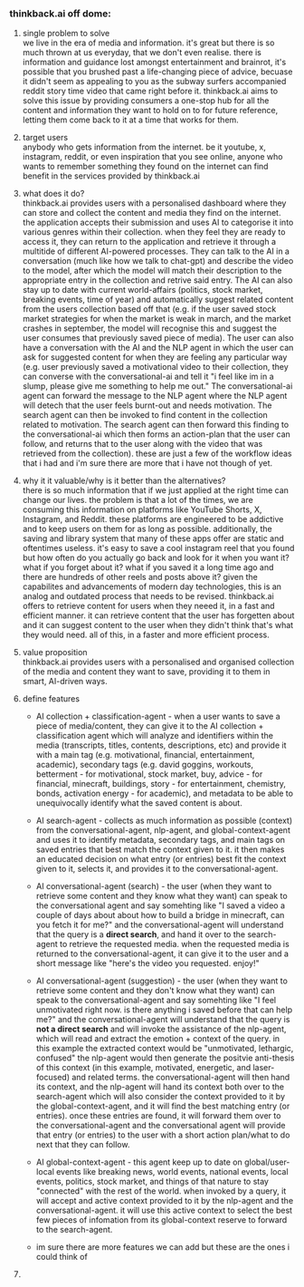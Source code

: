 ### thinkback.ai off dome:
1. single problem to solve <br>
    we live in the era of media and information. it's great but there is so much thrown at us everyday, that we don't even realise. there is information and guidance lost amongst entertainment and brainrot, it's possible that you brushed past a life-changing piece of advice, becuase it didn't seem as appealing to you as the subway surfers accompanied reddit story time video that came right before it. thinkback.ai aims to solve this issue by providing consumers a one-stop hub for all the content and information they want to hold on to for future reference, letting them come back to it at a time that works for them. 

2. target users <br>
    anybody who gets information from the internet. be it youtube, x, instagram, reddit, or even inspiration that you see online, anyone who wants to remember something they found on the internet can find benefit in the services provided by thinkback.ai

3. what does it do?  <br>
    thinkback.ai provides users with a personalised dashboard where they can store and collect the content and media they find on the internet. the application accepts their submission and uses AI to categorise it into various genres within their collection. when they feel they are ready to access it, they can return to the application and retrieve it through a multitide of different AI-powered processes. They can talk to the AI in a conversation (much like how we talk to chat-gpt) and describe the video to the model, after which the model will match their description to the appropriate entry in the collection and retrive said entry. The AI can also stay up to date with current world-affairs (politics, stock market, breaking events, time of year) and automatically suggest related content from the users collection based off that (e.g. if the user saved stock market strategies for when the market is weak in march, and the market crashes in september, the model will recognise this and suggest the user consumes that previously saved piece of media). The user can also have a conversation with the AI and the NLP agent in which the user can ask for suggested content for when they are feeling any particular way (e.g. user previously saved a motivational video to their collection, they can converse with the conversational-ai and tell it "i feel like im in a slump, please give me something to help me out." The conversational-ai agent can forward the message to the NLP agent where the NLP agent will detech that the user feels burnt-out and needs motivation. The search agent can then be invoked to find content in the collection related to motivation. The search agent can then forward this finding to the conversational-ai which then forms an action-plan that the user can follow, and returns that to the user along with the video that was retrieved from the collection). these are just a few of the workflow ideas that i had and i'm sure there are more that i have not though of yet.

4. why it it valuable/why is it better than the alternatives? <br>
    there is so much information that if we just applied at the right time can change our lives. the problem is that a lot of the times, we are consuming this information on platforms like YouTube Shorts, X, Instagram, and Reddit. these platforms are engineered to be addictive and to keep users on them for as long as possible. additionally, the saving and library system that many of these apps offer are static and oftentimes useless. it's easy to save a cool instagram reel that you found but how often do you actually go back and look for it when you want it? what if you forget about it? what if you saved it a long time ago and there are hundreds of other reels and posts above it? given the capabilites and advancements of modern day technologies, this is an analog and outdated process that needs to be revised. thinkback.ai offers to retrieve content for users when they neeed it, in a fast and efficient manner. it can retrieve content that the user has forgetten about and it can suggest content to the user when they didn't think that's what they would need. all of this, in a faster and more efficient process. 

5. value proposition <br>
    thinkback.ai provides users with a personalised and organised collection of the media and content they want to save, providing it to them in smart, AI-driven ways.

6. define features
    - AI collection + classification-agent - when a user wants to save a piece of media/content, they can give it to the AI collection + classification agent which will analyze and identifiers within the media (transcripts, titles, contents, descriptions, etc) and provide it with a main tag (e.g. motivational, financial, entertainment, academic), secondary tags (e.g. david goggins, workouts, betterment - for motivational, stock market, buy, advice - for financial, minecraft, buildings, story - for entertainment, chemistry, bonds, activation energy - for academic), and metadata to be able to unequivocally identify what the saved content is about.

    - AI search-agent - collects as much information as possible (context) from the conversational-agent, nlp-agent, and global-context-agent and uses it to identify metadata, secondary tags, and main tags on saved entries that best match the context given to it. it then makes an educated decision on what entry (or entries) best fit the context given to it, selects it, and provides it to the conversational-agent.

    - AI conversational-agent (search) - the user (when they want to retrieve some content and they know what they want) can speak to the conversational agent and say somehting like "I saved a video a couple of days about about how to build a bridge in minecraft, can you fetch it for me?" and the conversational-agent will understand that the query is a **direct search**, and hand it over to the search-agent to retrieve the requested media. when the requested media is returned to the conversational-agent, it can give it to the user and a short message like "here's the video you requested. enjoy!"

    - AI conversational-agent (suggestion) - the user (when they want to retrieve some content and they don't know what they want) can speak to the conversational-agent and say somehting like "I feel unmotivated right now. is there anything i saved before that can help me?" and the conversational-agent will understand that the query is **not a direct search** and will invoke the assistance of the nlp-agent, which will read and extract the emotion + context of the query. in this example the extracted context would be "unmotivated, lethargic, confused" the nlp-agent would then generate the positvie anti-thesis of this context (in this example, motivated, energetic, and laser-focused) and related terms. the conversational-agent will then hand its context, and the nlp-agent will hand its context both over to the search-agent which will also consider the context provided to it by the global-context-agent, and it will find the best matching entry (or entries). once these entries are found, it will forward them over to the conversational-agent and the conversational agent will provide that entry (or entries) to the user with a short action plan/what to do next that they can follow.

    - AI global-context-agent - this agent keep up to date on global/user-local events like breaking news, world events, national events, local events, politics, stock market, and things of that nature to stay "connected" with the rest of the world. when invoked by a query, it will accept and active context provided to it by the nlp-agent and the conversational-agent. it will use this active context to select the best few pieces of infomation from its global-context reserve to forward to the search-agent.

    - im sure there are more features we can add but these are the ones i could think of

7. 
